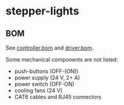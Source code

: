 # stepper-lights

## BOM

See [controller.bom](schem/controller.bom) and
[driver.bom](schem/driver.bom).

Some mechanical components are not listed:

* push-buttons (OFF-(ON))
* power supply (24 V, 2+ A)
* power switch (OFF-ON)
* cooling fans (24 V)
* CAT6 cables and RJ45 connectors
